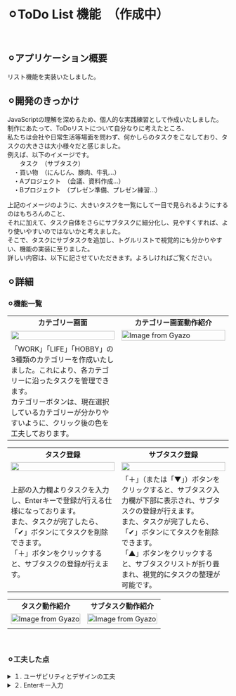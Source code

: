 # ⚪︎ToDo List 機能　（作成中）
<br>


## ⚪︎アプリケーション概要
リスト機能を実装いたしました。
<br>


## ⚪︎開発のきっかけ
JavaScriptの理解を深めるため、個人的な実践練習として作成いたしました。<br>
制作にあたって、ToDoリストについて自分なりに考えたところ、<br>
私たちは会社や日常生活等場面を問わず、何かしらのタスクをこなしており、タスクの大きさは大小様々だと感じました。<br>
例えば、以下のイメージです。<br>
　　タスク　（サブタスク）<br>
　・買い物　（にんじん、豚肉、牛乳...）<br>
　・Aプロジェクト　（会議、資料作成...）<br>
　・Bプロジェクト　（プレゼン準備、プレゼン練習...）<br>

上記のイメージのように、大きいタスクを一覧にして一目で見られるようにするのはもちろんのこと、<br>
それに加えて、タスク自体をさらにサブタスクに細分化し、見やすくすれば、より使いやすいのではないかと考えました。<br>
そこで、タスクにサブタスクを追加し、トグルリストで視覚的にも分かりやすい、機能の実装に至りました。<br>
詳しい内容は、以下に記させていただきます。よろしければご覧ください。<br>


## ⚪︎詳細
### ⚪︎機能一覧
<table width="100%" cellspacing="10">
  <tr>
    <td width="50%" align="center"><b>カテゴリー画面</b></td>
    <td width="50%" align="center"><b>カテゴリー画面動作紹介</b></td>
  </tr>
  <tr>
    <td width="50%"><img src="https://github.com/user-attachments/assets/2995641c-05cb-44d8-9a24-c3cd36a04c71" width="100%"></td>
    <td width="50%">
      <a href="https://gyazo.com/f98a7cd0ccd5e1ff19d9cd66c0cc813e">
        <img src="https://i.gyazo.com/f98a7cd0ccd5e1ff19d9cd66c0cc813e.gif" alt="Image from Gyazo" width="100%"/>
      </a>
    </td>
  </tr>
  <tr>
    <td width="50%">
      「WORK」「LIFE」「HOBBY」の3種類のカテゴリーを作成いたしました。これにより、各カテゴリーに沿ったタスクを管理できます。<br>
      カテゴリーボタンは、現在選択しているカテゴリーが分かりやすいように、クリック後の色を工夫しております。</td>
    <td width="50%"></td>
  </tr>
</table>

<table width="100%" cellspacing="10">
  <tr>
    <td width="50%" align="center"><b>タスク登録</b></td>
    <td width="50%" align="center"><b>サブタスク登録</b></td>
  </tr>
  <tr>
    <td width="50%"><img src="https://github.com/user-attachments/assets/80ede405-b4bb-44d3-bf8d-09442f231431" width="100%"></td>
    <td width="50%"><img src="https://github.com/user-attachments/assets/59e699c0-9326-41cf-b251-0d503ea322b9"  width="100%"></td>
  </tr>
  <tr>
    <td width="50%">
      上部の入力欄よりタスクを入力し、Enterキーで登録が行える仕様になっております。<br>
      また、タスクが完了したら、「✔︎」ボタンにてタスクを削除できます。<br>
      「＋」ボタンをクリックすると、サブタスクの登録が行えます。
    </td>
    <td width="50%">
      「＋」（または「▼」）ボタンをクリックすると、サブタスク入力欄が下部に表示され、サブタスクの登録が行えます。<br>
      また、タスクが完了したら、「✔︎」ボタンにてタスクを削除できます。<br>
      「▲」ボタンをクリックすると、サブタスクリストが折り畳まれ、視覚的にタスクの整理が可能です。
    </td>
  </tr>
</table>

<table width="100%" cellspacing="10">
  <tr>
    <td width="50%" align="center"><b>タスク動作紹介</b></td>
    <td width="50%" align="center"><b>サブタスク動作紹介</b></td>
  </tr>
  <tr>
    <td width="50%">
      <a href="https://gyazo.com/ae5a42e36aa95b5870ff347b0ea66fa6">
        <img src="https://i.gyazo.com/ae5a42e36aa95b5870ff347b0ea66fa6.gif" alt="Image from Gyazo" width="100%"/>
      </a>
    </td>
    <td width="50%">
      <a href="https://gyazo.com/09d5eb9bb23f87944045fc885ba2e81f">
        <img src="https://i.gyazo.com/09d5eb9bb23f87944045fc885ba2e81f.gif" alt="Image from Gyazo" width="100%"/>
      </a>
    </td>
  </tr>
  <tr>
    <td width="50%"></td>
    <td width="50%"></td>
  </tr>
</table>
<br>


### ⚪︎工夫した点
<details>
<summary>１. ユーザビリティとデザインの工夫</summary>
- クリック動作や、トグルリスト表示等、ユーザーがどのボタンを押すべきか視覚的、尚且つ直感的にわかるように工夫いたしました。<br>
- 特に、トグルリストボタンは、サブタスクがある場合は「▼」と表示され、ない場合は「+」と表示される仕様になっており、一目でサブタスクがあるのかわかるようになっています。
</details>

<details>
<summary>２. Enterキー入力</summary>
- 入力欄に記入後、Enterキーにてタスクの登録ができるように工夫しました。これにより、素早くタスクの登録が可能です。<br>
- 入力欄は、日本語入力の際に候補を決定するEnterキー以外のEnterキーを押された場合のみ、登録するようにしております。
 <!--  function inputEnterSetting(inputElement, callback){
          let isComposing = false;
      
          inputElement.addEventListener("compositionstart", () => { // ユーザーが変換モードを開始
              isComposing = true;
          });
      
          inputElement.addEventListener("compositionend", () => { // 変換モードが終了して確定された瞬間
              isComposing = false;
          });
      
          inputElement.addEventListener("keydown", (e) => {
              if (isComposing) return; // 変換中はEnterを無視
              if (e.key === "Enter") {
                  callback(e); // 確定後のEnterで処理実行
              }
          });
      } -->
</details>
<br>

<details>
<summary>3. タスクとサブタスク</summary>
- タスクを登録後、必要に応じてサブタスクを登録できるよう工夫いたしました。<br>
<!--  ユーザー「＋」クリック
           ↓
    [GroupBtnSetting] のイベント発火
           ↓
    subTaskArea 存在？
       ├─ いいえ → createSubtaskArea() で生成
       │         ↓
       │     subInput に Enterイベント設定
       │         ↓
       └─ はい（既に存在）
           ↓
    subTaskArea の表示切替（.active）
           ↓
    ユーザーが subInput に入力 → Enter押下
           ↓
    入力値が空？ ── はい → 無視
           │
           └─ いいえ
               ↓
        createSubtaskLists() 実行
               ↓
        subtask(li) を生成して subTaskListUl に追加
               ↓
        DelBtn設定（削除可能にする）
               ↓
        saveTaskToStorage() で保存
               ↓
        画面に表示＋localStorage更新  
  -->
</details>
<br>
